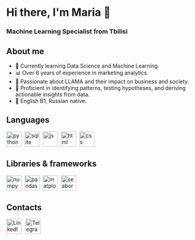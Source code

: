 <div id-"header' align-"center">
<h1> Hi there, I'm Maria 👋 </h1>
<h3> Machine Learning Specialist from Tbilisi </h3>
</div>

<h2>About me</h2>

- 🌱 Currently learning Data Science and Machine Learning.
- 📊 Over 6 years of experience in marketing analytics.
- 🦙 Passionate about LLAMA and their impact on business and society.
- 🎯 Proficient in identifying patterns, testing hypotheses, and deriving actionable insights from data.
- 💬 English B1, Russian native.

<h2> Languages </h2>

<img src="https://cdn.jsdelivr.net/gh/devicons/devicon/icons/python/python-original-wordmark.svg"
          title="python" width="40" height="40"/>&nbsp;
<img src="https://cdn.jsdelivr.net/gh/devicons/devicon/icons/sqlite/sqlite-original.svg"
title="sqlite" width="40" height="40"/>&nbsp;
<img src="https://cdn.jsdelivr.net/gh/devicons/devicon/icons/javascript/javascript-original.svg"
title="js" width="40" height="40"/>&nbsp;
<img src="https://cdn.jsdelivr.net/gh/devicons/devicon/icons/html5/html5-original.svg"
title="html" width="40" height="40"/>&nbsp;
<img src="https://cdn.jsdelivr.net/gh/devicons/devicon/icons/css3/css3-original.svg"
title="css" width="40" height="40"/>&nbsp;      
          
<h2>Libraries & frameworks</h2>

<img src="https://cdn.jsdelivr.net/gh/devicons/devicon/icons/numpy/numpy-original.svg"
title="numpy" width="40" height="40"/>&nbsp;
<img src="https://cdn.jsdelivr.net/gh/devicons/devicon/icons/pandas/pandas-original-wordmark.svg"
title="pandas" width="40" height="40"/>&nbsp;
<img src="https://upload.wikimedia.org/wikipedia/commons/thumb/0/01/Created_with_Matplotlib-logo.svg/2048px-Created_with_Matplotlib-logo.svg.png"
title="matplotlib" width="40" height="40"/>&nbsp;
<img src="https://seaborn.pydata.org/_images/logo-tall-lightbg.svg"
title="seaborn" width="40" height="40"/>&nbsp;
          
<h2>Contacts</h2>  

<div style="display: flex; gap: 10px;">
    <a href="https://linkedin.com/in/anikanovama">
        <img src="https://cdn.icon-icons.com/icons2/2530/PNG/512/linkedin_button_icon_151847.png" alt="LinkedIn" style="width: auto; height: 40px;" />
    </a>
    <a href="https://t.me/maymiya">
        <img src="https://w7.pngwing.com/pngs/1/41/png-transparent-telegram-button-icon.png" alt="Telegram" style="width: auto; height: 40px;" />
    </a>
</div>


